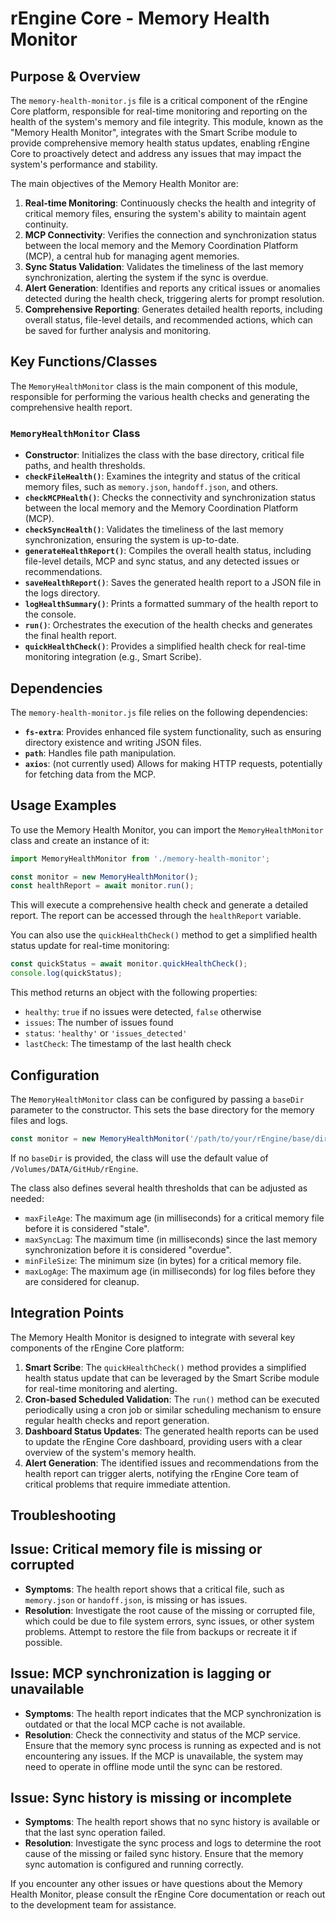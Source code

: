 # rEngine Core - Memory Health Monitor

## Purpose & Overview

The `memory-health-monitor.js` file is a critical component of the rEngine Core platform, responsible for real-time monitoring and reporting on the health of the system's memory and file integrity. This module, known as the "Memory Health Monitor", integrates with the Smart Scribe module to provide comprehensive memory health status updates, enabling rEngine Core to proactively detect and address any issues that may impact the system's performance and stability.

The main objectives of the Memory Health Monitor are:

1. **Real-time Monitoring**: Continuously checks the health and integrity of critical memory files, ensuring the system's ability to maintain agent continuity.
2. **MCP Connectivity**: Verifies the connection and synchronization status between the local memory and the Memory Coordination Platform (MCP), a central hub for managing agent memories.
3. **Sync Status Validation**: Validates the timeliness of the last memory synchronization, alerting the system if the sync is overdue.
4. **Alert Generation**: Identifies and reports any critical issues or anomalies detected during the health check, triggering alerts for prompt resolution.
5. **Comprehensive Reporting**: Generates detailed health reports, including overall status, file-level details, and recommended actions, which can be saved for further analysis and monitoring.

## Key Functions/Classes

The `MemoryHealthMonitor` class is the main component of this module, responsible for performing the various health checks and generating the comprehensive health report.

### `MemoryHealthMonitor` Class

- **Constructor**: Initializes the class with the base directory, critical file paths, and health thresholds.
- **`checkFileHealth()`**: Examines the integrity and status of the critical memory files, such as `memory.json`, `handoff.json`, and others.
- **`checkMCPHealth()`**: Checks the connectivity and synchronization status between the local memory and the Memory Coordination Platform (MCP).
- **`checkSyncHealth()`**: Validates the timeliness of the last memory synchronization, ensuring the system is up-to-date.
- **`generateHealthReport()`**: Compiles the overall health status, including file-level details, MCP and sync status, and any detected issues or recommendations.
- **`saveHealthReport()`**: Saves the generated health report to a JSON file in the logs directory.
- **`logHealthSummary()`**: Prints a formatted summary of the health report to the console.
- **`run()`**: Orchestrates the execution of the health checks and generates the final health report.
- **`quickHealthCheck()`**: Provides a simplified health check for real-time monitoring integration (e.g., Smart Scribe).

## Dependencies

The `memory-health-monitor.js` file relies on the following dependencies:

- **`fs-extra`**: Provides enhanced file system functionality, such as ensuring directory existence and writing JSON files.
- **`path`**: Handles file path manipulation.
- **`axios`**: (not currently used) Allows for making HTTP requests, potentially for fetching data from the MCP.

## Usage Examples

To use the Memory Health Monitor, you can import the `MemoryHealthMonitor` class and create an instance of it:

```javascript
import MemoryHealthMonitor from './memory-health-monitor';

const monitor = new MemoryHealthMonitor();
const healthReport = await monitor.run();
```

This will execute a comprehensive health check and generate a detailed report. The report can be accessed through the `healthReport` variable.

You can also use the `quickHealthCheck()` method to get a simplified health status update for real-time monitoring:

```javascript
const quickStatus = await monitor.quickHealthCheck();
console.log(quickStatus);
```

This method returns an object with the following properties:

- `healthy`: `true` if no issues were detected, `false` otherwise
- `issues`: The number of issues found
- `status`: `'healthy'` or `'issues_detected'`
- `lastCheck`: The timestamp of the last health check

## Configuration

The `MemoryHealthMonitor` class can be configured by passing a `baseDir` parameter to the constructor. This sets the base directory for the memory files and logs.

```javascript
const monitor = new MemoryHealthMonitor('/path/to/your/rEngine/base/directory');
```

If no `baseDir` is provided, the class will use the default value of `/Volumes/DATA/GitHub/rEngine`.

The class also defines several health thresholds that can be adjusted as needed:

- `maxFileAge`: The maximum age (in milliseconds) for a critical memory file before it is considered "stale".
- `maxSyncLag`: The maximum time (in milliseconds) since the last memory synchronization before it is considered "overdue".
- `minFileSize`: The minimum size (in bytes) for a critical memory file.
- `maxLogAge`: The maximum age (in milliseconds) for log files before they are considered for cleanup.

## Integration Points

The Memory Health Monitor is designed to integrate with several key components of the rEngine Core platform:

1. **Smart Scribe**: The `quickHealthCheck()` method provides a simplified health status update that can be leveraged by the Smart Scribe module for real-time monitoring and alerting.
2. **Cron-based Scheduled Validation**: The `run()` method can be executed periodically using a cron job or similar scheduling mechanism to ensure regular health checks and report generation.
3. **Dashboard Status Updates**: The generated health reports can be used to update the rEngine Core dashboard, providing users with a clear overview of the system's memory health.
4. **Alert Generation**: The identified issues and recommendations from the health report can trigger alerts, notifying the rEngine Core team of critical problems that require immediate attention.

## Troubleshooting

## Issue: Critical memory file is missing or corrupted

- **Symptoms**: The health report shows that a critical file, such as `memory.json` or `handoff.json`, is missing or has issues.
- **Resolution**: Investigate the root cause of the missing or corrupted file, which could be due to file system errors, sync issues, or other system problems. Attempt to restore the file from backups or recreate it if possible.

## Issue: MCP synchronization is lagging or unavailable

- **Symptoms**: The health report indicates that the MCP synchronization is outdated or that the local MCP cache is not available.
- **Resolution**: Check the connectivity and status of the MCP service. Ensure that the memory sync process is running as expected and is not encountering any issues. If the MCP is unavailable, the system may need to operate in offline mode until the sync can be restored.

## Issue: Sync history is missing or incomplete

- **Symptoms**: The health report shows that no sync history is available or that the last sync operation failed.
- **Resolution**: Investigate the sync process and logs to determine the root cause of the missing or failed sync history. Ensure that the memory sync automation is configured and running correctly.

If you encounter any other issues or have questions about the Memory Health Monitor, please consult the rEngine Core documentation or reach out to the development team for assistance.
